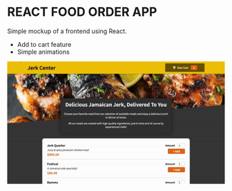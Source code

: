 # REACT FOOD ORDER APP
Simple mockup of a frontend using React.
 - Add to cart feature
 - Simple animations

![image](jerk-center.gif)